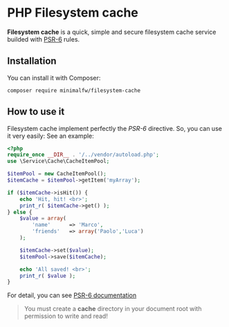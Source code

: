 # PHP Filesystem cache
**Filesystem cache** is a quick, simple and secure filesystem cache service builded with [PSR-6](http://www.php-fig.org/psr/psr-6/) rules.

## Installation

You can install it with Composer:

```
composer require minimalfw/filesystem-cache
```

## How to use it
Filesystem cache implement perfectly the *PSR-6* directive. So, you can use it very easily:
See an example:

```PHP
<?php
require_once __DIR__ . '/../vendor/autoload.php';
use \Service\Cache\CacheItemPool;

$itemPool = new CacheItemPool();
$itemCache = $itemPool->getItem('myArray');

if ($itemCache->isHit()) {
    echo 'Hit, hit! <br>';
    print_r( $itemCache->get() );
} else {
    $value = array(
        'name'      => 'Marco',
        'friends'   => array('Paolo','Luca')
    );

    $itemCache->set($value);
    $itemPool->save($itemCache);

    echo 'All saved! <br>';
    print_r( $value );
}
```

For detail, you can see [PSR-6 documentation](http://www.php-fig.org/psr/psr-6/)

> You must create a **cache** directory in your document root with permission to write and read!
